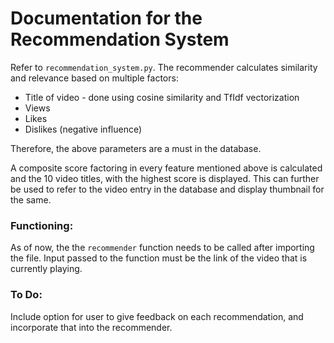 # Documentation for the Recommendation System

Refer to ```recommendation_system.py```. The recommender calculates similarity and relevance based on multiple factors: 
- Title of video - done using cosine similarity and TfIdf vectorization
- Views
- Likes
- Dislikes (negative influence)

Therefore, the above parameters are a must in the database. 

A composite score factoring in every feature mentioned above is calculated and the 10 video titles, with the highest score is displayed. This can further be used to refer to the video entry in the database and display thumbnail for the same. 

### Functioning:
As of now, the the ```recommender``` function needs to be called after importing the file. Input passed to the function must be the link of the video that is currently playing. 

### To Do:
Include option for user to give feedback on each recommendation, and incorporate that into the recommender. 